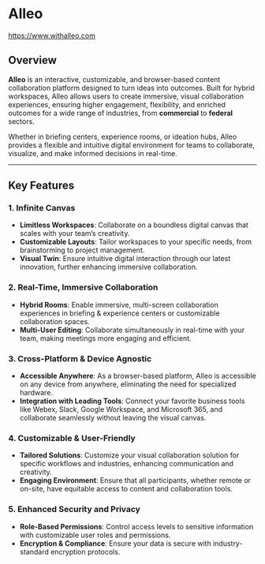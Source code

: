 # Alleo 
https://www.withalleo.com

## Overview

**Alleo** is an interactive, customizable, and browser-based content collaboration platform designed to turn ideas into outcomes. Built for hybrid workspaces, Alleo allows users to create immersive, visual collaboration experiences, ensuring higher engagement, flexibility, and enriched outcomes for a wide range of industries, from **commercial** to **federal** sectors.

Whether in briefing centers, experience rooms, or ideation hubs, Alleo provides a flexible and intuitive digital environment for teams to collaborate, visualize, and make informed decisions in real-time.

---

## Key Features

### 1. **Infinite Canvas**
   - **Limitless Workspaces**: Collaborate on a boundless digital canvas that scales with your team’s creativity.
   - **Customizable Layouts**: Tailor workspaces to your specific needs, from brainstorming to project management.
   - **Visual Twin**: Ensure intuitive digital interaction through our latest innovation, further enhancing immersive collaboration.

### 2. **Real-Time, Immersive Collaboration**
   - **Hybrid Rooms**: Enable immersive, multi-screen collaboration experiences in briefing & experience centers or customizable collaboration spaces.
   - **Multi-User Editing**: Collaborate simultaneously in real-time with your team, making meetings more engaging and efficient.

### 3. **Cross-Platform & Device Agnostic**
   - **Accessible Anywhere**: As a browser-based platform, Alleo is accessible on any device from anywhere, eliminating the need for specialized hardware.
   - **Integration with Leading Tools**: Connect your favorite business tools like Webex, Slack, Google Workspace, and Microsoft 365, and collaborate seamlessly without leaving the visual canvas.

### 4. **Customizable & User-Friendly**
   - **Tailored Solutions**: Customize your visual collaboration solution for specific workflows and industries, enhancing communication and creativity.
   - **Engaging Environment**: Ensure that all participants, whether remote or on-site, have equitable access to content and collaboration tools.

### 5. **Enhanced Security and Privacy**
   - **Role-Based Permissions**: Control access levels to sensitive information with customizable user roles and permissions.
   - **Encryption & Compliance**: Ensure your data is secure with industry-standard encryption protocols.

